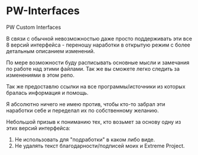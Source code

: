 # PW-Interfaces
PW Custom Interfaces

В связи с обычной невозможностью даже просто поддерживать эти все 8 версий интерфейса - переношу наработки в открытую режим с более детальным описанием изменений.

По мере возможности буду расписывать основные мысли и замечания по работе над этими файлами. Так же вы сможете легко следить за изменениями в этом репо.

Так же предоставлю ссылки на все программы/источники из которых бралась информация и помощь.

Я абсолютно ничего не имею против, чтобы кто-то забрал эти наработки себе и переделал их по собственному желанию.

Небольшой призыв к пониманию тех, кто возьмет за основу одну из этих версий интерфейса:

  1. Не использовать для "подработки" в каком либо виде.
  2. Не удалять текст благодарности/подписей моих и Extreme Project.


